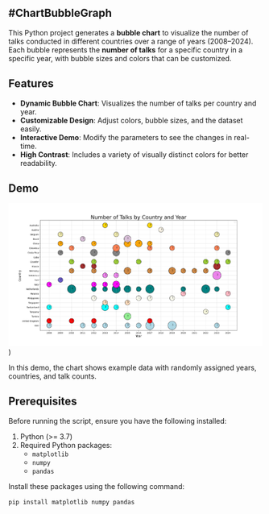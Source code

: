 #ChartBubbleGraph 
---
This Python project generates a **bubble chart** to visualize the number of talks conducted in different countries over a range of years (2008–2024). Each bubble represents the **number of talks** for a specific country in a specific year, with bubble sizes and colors that can be customized.

## Features

- **Dynamic Bubble Chart**: Visualizes the number of talks per country and year.
- **Customizable Design**: Adjust colors, bubble sizes, and the dataset easily.
- **Interactive Demo**: Modify the parameters to see the changes in real-time.
- **High Contrast**: Includes a variety of visually distinct colors for better readability.

## Demo

![Bubble Chart Example](img/BubbleGraph_Chart.png)
)

In this demo, the chart shows example data with randomly assigned years, countries, and talk counts.

## Prerequisites

Before running the script, ensure you have the following installed:

1. Python (>= 3.7)
2. Required Python packages:
   - `matplotlib`
   - `numpy`
   - `pandas`

Install these packages using the following command:
```bash
pip install matplotlib numpy pandas
```
